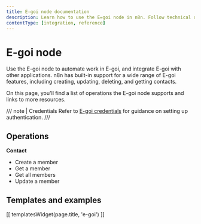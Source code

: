 ```yaml
---
title: E-goi node documentation
description: Learn how to use the E=goi node in n8n. Follow technical documentation to integrate E=goi node into your workflows.
contentType: [integration, reference]
---
```


# E-goi node

Use the E-goi node to automate work in E-goi, and integrate E-goi with other applications. n8n has built-in support for a wide range of E-goi features, including creating, updating, deleting, and getting contacts. 

On this page, you'll find a list of operations the E-goi node supports and links to more resources.

/// note | Credentials
Refer to [E-goi credentials](/integrations/builtin/credentials/egoi.md) for guidance on setting up authentication. 
///

## Operations

**Contact**

- Create a member
- Get a member
- Get all members
- Update a member

## Templates and examples

<!-- see https://www.notion.so/n8n/Pull-in-templates-for-the-integrations-pages-37c716837b804d30a33b47475f6e3780 -->
[[ templatesWidget(page.title, 'e-goi') ]]

